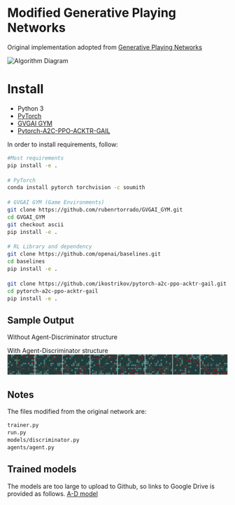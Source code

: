 # Modified Generative Playing Networks
Original implementation adopted from [Generative Playing Networks](https://github.com/pbontrager/GenerativePlayingNetworks)

![Algorithm Diagram](genplayingnets.png)

# Install

* Python 3
* [PyTorch](http://pytorch.org/)
* [GVGAI GYM](https://github.com/rubenrtorrado/GVGAI_GYM/tree/ascii)
* [Pytorch-A2C-PPO-ACKTR-GAIL](https://github.com/ikostrikov/pytorch-a2c-ppo-acktr-gail)

In order to install requirements, follow:

```bash
#Most requirements
pip install -e .

# PyTorch
conda install pytorch torchvision -c soumith

# GVGAI GYM (Game Environments)
git clone https://github.com/rubenrtorrado/GVGAI_GYM.git
cd GVGAI_GYM
git checkout ascii
pip install -e .

# RL Library and dependency
git clone https://github.com/openai/baselines.git
cd baselines
pip install -e .

git clone https://github.com/ikostrikov/pytorch-a2c-ppo-acktr-gail.git
cd pytorch-a2c-ppo-acktr-gail
pip install -e .
```

## Sample Output
Without Agent-Discriminator structure

With Agent-Discriminator structure
![Sample Generated Levels](With_gen_99.png)


## Notes
The files modified from the original network are:
```bash
trainer.py
run.py
models/discriminator.py
agents/agent.py
```

## Trained models
The models are too large to upload to Github, so links to Google Drive is provided as follows.
[A-D model](https://drive.google.com/file/d/1iT1K6Slb2O2NrW_pb-02s_Q5HnNppKWd/view?usp=sharing)
